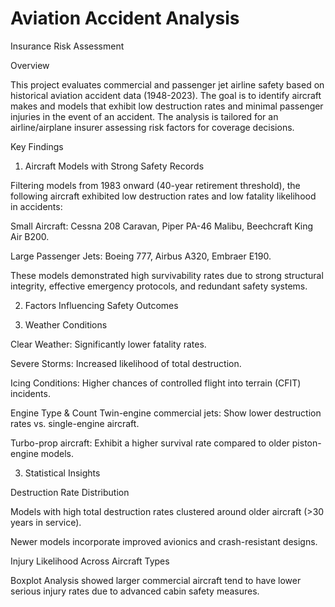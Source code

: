 # Aviation Accident Analysis

Insurance Risk Assessment

Overview

This project evaluates commercial and passenger jet airline safety based on historical aviation accident data (1948-2023). The goal is to identify aircraft makes and models that exhibit low destruction rates and minimal passenger injuries in the event of an accident. The analysis is tailored for an airline/airplane insurer assessing risk factors for coverage decisions.

Key Findings

1. Aircraft Models with Strong Safety Records

Filtering models from 1983 onward (40-year retirement threshold), the following aircraft exhibited low destruction rates and low fatality likelihood in accidents:

Small Aircraft: Cessna 208 Caravan, Piper PA-46 Malibu, Beechcraft King Air B200.

Large Passenger Jets: Boeing 777, Airbus A320, Embraer E190.

These models demonstrated high survivability rates due to strong structural integrity, effective emergency protocols, and redundant safety systems.

2. Factors Influencing Safety Outcomes

3. Weather Conditions

Clear Weather: Significantly lower fatality rates.

Severe Storms: Increased likelihood of total destruction.

Icing Conditions: Higher chances of controlled flight into terrain (CFIT) incidents.

Engine Type & Count
Twin-engine commercial jets: Show lower destruction rates vs. single-engine aircraft.

Turbo-prop aircraft: Exhibit a higher survival rate compared to older piston-engine models.

3. Statistical Insights

Destruction Rate Distribution

Models with high total destruction rates clustered around older aircraft (>30 years in service).

Newer models incorporate improved avionics and crash-resistant designs.

Injury Likelihood Across Aircraft Types

Boxplot Analysis showed larger commercial aircraft tend to have lower serious injury rates due to advanced cabin safety measures.
